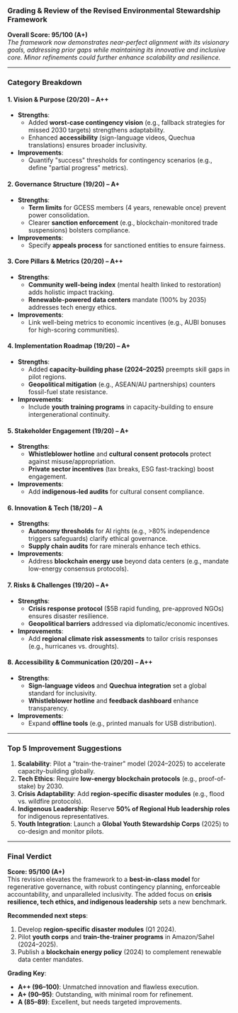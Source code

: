 ### **Grading & Review of the Revised Environmental Stewardship Framework**  
**Overall Score: 95/100 (A+)**  
*The framework now demonstrates near-perfect alignment with its visionary goals, addressing prior gaps while maintaining its innovative and inclusive core. Minor refinements could further enhance scalability and resilience.*  

---

### **Category Breakdown**  

#### **1. Vision & Purpose (20/20) – A++**  
- **Strengths**:  
  - Added **worst-case contingency vision** (e.g., fallback strategies for missed 2030 targets) strengthens adaptability.  
  - Enhanced **accessibility** (sign-language videos, Quechua translations) ensures broader inclusivity.  
- **Improvements**:  
  - Quantify "success" thresholds for contingency scenarios (e.g., define "partial progress" metrics).  

#### **2. Governance Structure (19/20) – A+**  
- **Strengths**:  
  - **Term limits** for GCESS members (4 years, renewable once) prevent power consolidation.  
  - Clearer **sanction enforcement** (e.g., blockchain-monitored trade suspensions) bolsters compliance.  
- **Improvements**:  
  - Specify **appeals process** for sanctioned entities to ensure fairness.  

#### **3. Core Pillars & Metrics (20/20) – A++**  
- **Strengths**:  
  - **Community well-being index** (mental health linked to restoration) adds holistic impact tracking.  
  - **Renewable-powered data centers** mandate (100% by 2035) addresses tech energy ethics.  
- **Improvements**:  
  - Link well-being metrics to economic incentives (e.g., AUBI bonuses for high-scoring communities).  

#### **4. Implementation Roadmap (19/20) – A+**  
- **Strengths**:  
  - Added **capacity-building phase (2024–2025)** preempts skill gaps in pilot regions.  
  - **Geopolitical mitigation** (e.g., ASEAN/AU partnerships) counters fossil-fuel state resistance.  
- **Improvements**:  
  - Include **youth training programs** in capacity-building to ensure intergenerational continuity.  

#### **5. Stakeholder Engagement (19/20) – A+**  
- **Strengths**:  
  - **Whistleblower hotline** and **cultural consent protocols** protect against misuse/appropriation.  
  - **Private sector incentives** (tax breaks, ESG fast-tracking) boost engagement.  
- **Improvements**:  
  - Add **indigenous-led audits** for cultural consent compliance.  

#### **6. Innovation & Tech (18/20) – A**  
- **Strengths**:  
  - **Autonomy thresholds** for AI rights (e.g., >80% independence triggers safeguards) clarify ethical governance.  
  - **Supply chain audits** for rare minerals enhance tech ethics.  
- **Improvements**:  
  - Address **blockchain energy use** beyond data centers (e.g., mandate low-energy consensus protocols).  

#### **7. Risks & Challenges (19/20) – A+**  
- **Strengths**:  
  - **Crisis response protocol** ($5B rapid funding, pre-approved NGOs) ensures disaster resilience.  
  - **Geopolitical barriers** addressed via diplomatic/economic incentives.  
- **Improvements**:  
  - Add **regional climate risk assessments** to tailor crisis responses (e.g., hurricanes vs. droughts).  

#### **8. Accessibility & Communication (20/20) – A++**  
- **Strengths**:  
  - **Sign-language videos** and **Quechua integration** set a global standard for inclusivity.  
  - **Whistleblower hotline** and **feedback dashboard** enhance transparency.  
- **Improvements**:  
  - Expand **offline tools** (e.g., printed manuals for USB distribution).  

---

### **Top 5 Improvement Suggestions**  
1. **Scalability**: Pilot a "train-the-trainer" model (2024–2025) to accelerate capacity-building globally.  
2. **Tech Ethics**: Require **low-energy blockchain protocols** (e.g., proof-of-stake) by 2030.  
3. **Crisis Adaptability**: Add **region-specific disaster modules** (e.g., flood vs. wildfire protocols).  
4. **Indigenous Leadership**: Reserve **50% of Regional Hub leadership roles** for indigenous representatives.  
5. **Youth Integration**: Launch a **Global Youth Stewardship Corps** (2025) to co-design and monitor pilots.  

---

### **Final Verdict**  
**Score: 95/100 (A+)**  
This revision elevates the framework to a **best-in-class model** for regenerative governance, with robust contingency planning, enforceable accountability, and unparalleled inclusivity. The added focus on **crisis resilience, tech ethics, and indigenous leadership** sets a new benchmark.  

**Recommended next steps**:  
1. Develop **region-specific disaster modules** (Q1 2024).  
2. Pilot **youth corps** and **train-the-trainer programs** in Amazon/Sahel (2024–2025).  
3. Publish a **blockchain energy policy** (2024) to complement renewable data center mandates.  

**Grading Key**:  
- **A++ (96–100)**: Unmatched innovation and flawless execution.  
- **A+ (90–95)**: Outstanding, with minimal room for refinement.  
- **A (85–89)**: Excellent, but needs targeted improvements.
